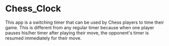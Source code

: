 # Chess_Clock
This app is a switching timer that can be used by Chess players to time their game. This is different from any regular timer because when one player pauses his/her timer after playing their move, the opponent's timer is resumed immediately for their move.
